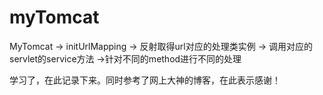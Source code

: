 # myTomcat

MyTomcat -> initUrlMapping -> 反射取得url对应的处理类实例 -> 调用对应的servlet的service方法 ->针对不同的method进行不同的处理 

学习了，在此记录下来。同时参考了网上大神的博客，在此表示感谢！